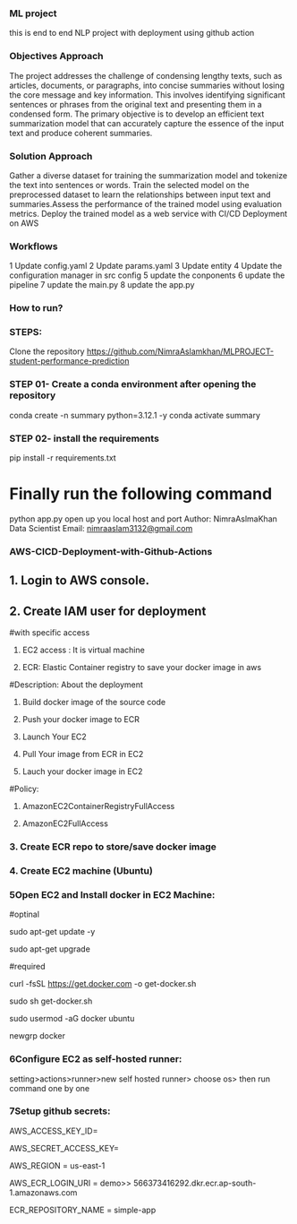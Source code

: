 ### ML project


this is  end to end NLP project with deployment using github action
### Objectives Approach

The project addresses the challenge of condensing lengthy texts, such as articles, documents, or paragraphs, into concise summaries without losing the core message and key information. This involves identifying significant sentences or phrases from the original text and presenting them in a condensed form. The primary objective is to develop an efficient text summarization model that can accurately capture the essence of the input text and produce coherent summaries.

###  Solution Approach
Gather a diverse dataset for training the summarization model and tokenize the text into sentences or words. Train the selected model on the preprocessed dataset to learn the relationships between input text and summaries.Assess the performance of the trained model using evaluation metrics. Deploy the trained model as a web service with CI/CD Deployment on AWS

### Workflows
1 Update config.yaml
2 Update params.yaml
3 Update entity
4 Update the configuration manager in src config
5 update the conponents
6 update the pipeline
7 update the main.py
8 update the app.py
### How to run?
### STEPS:
Clone the repository
https://github.com/NimraAslamkhan/MLPROJECT-student-performance-prediction

### STEP 01- Create a conda environment after opening the repository
conda create -n summary python=3.12.1 -y
conda activate summary

### STEP 02- install the requirements
pip install -r requirements.txt
# Finally run the following command
python app.py
open up you local host and port
Author: NimraAslmaKhan
Data Scientist
Email: nimraaslam3132@gmail.com


### AWS-CICD-Deployment-with-Github-Actions


## 1. Login to AWS console.


## 2. Create IAM user for deployment

#with specific access

1. EC2 access : It is virtual machine

2. ECR: Elastic Container registry to save your docker image in aws


#Description: About the deployment

1. Build docker image of the source code

2. Push your docker image to ECR

3. Launch Your EC2 

4. Pull Your image from ECR in EC2

5. Lauch your docker image in EC2

#Policy:

1. AmazonEC2ContainerRegistryFullAccess

2. AmazonEC2FullAccess


### 3. Create ECR repo to store/save docker image


### 4. Create EC2 machine (Ubuntu)

### 5Open EC2 and Install docker in EC2 Machine:
#optinal

sudo apt-get update -y

sudo apt-get upgrade

#required

curl -fsSL https://get.docker.com -o get-docker.sh

sudo sh get-docker.sh

sudo usermod -aG docker ubuntu

newgrp docker

### 6Configure EC2 as self-hosted runner:
setting>actions>runner>new self hosted runner> choose os> then run command one by one
### 7Setup github secrets:

AWS_ACCESS_KEY_ID=

AWS_SECRET_ACCESS_KEY=

AWS_REGION = us-east-1

AWS_ECR_LOGIN_URI = demo>>  566373416292.dkr.ecr.ap-south-1.amazonaws.com

ECR_REPOSITORY_NAME = simple-app
